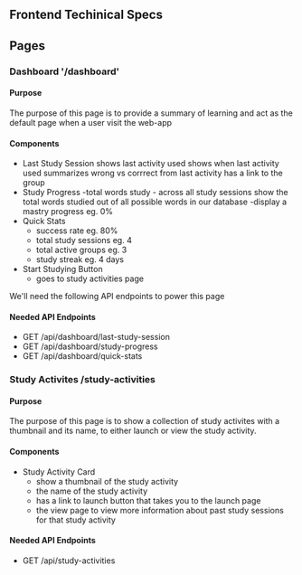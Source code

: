 ## Frontend Techinical Specs

## Pages

### Dashboard '/dashboard'

#### Purpose
The purpose of this page is to provide a summary of learning and act as the default page when a user visit the web-app

#### Components

 - Last Study Session
    shows last activity used
    shows when last activity used
    summarizes wrong vs corrrect from last activity
    has a link to the group 
 - Study Progress
    -total words study
        - across all study sessions show the total words studied out of all possible words in our database
    -display a mastry progress eg. 0%
 - Quick Stats
    - success rate eg. 80%
    - total study sessions eg. 4
    - total active groups eg. 3
    - study streak eg. 4 days
 - Start Studying Button
    - goes to study activities page

 We'll need the following API endpoints to power this page

 #### Needed API Endpoints

- GET /api/dashboard/last-study-session
- GET /api/dashboard/study-progress
- GET /api/dashboard/quick-stats

### Study Activites /study-activities

#### Purpose
The purpose of this page is to show a collection of study activites with a thumbnail and its name, to either launch or view the study activity.

#### Components

- Study Activity Card
    - show a thumbnail of the study activity
    - the name of the study activity
    - has a link to launch button that takes you to the launch page
    - the view page to view more information about past study sessions for that study activity

#### Needed API Endpoints

- GET /api/study-activities



